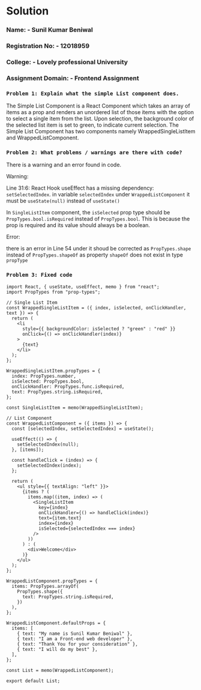 # Solution

### Name: - Sunil Kumar Beniwal<br/>
### Registration No: - 12018959<br/>
### College: - Lovely professional University<br/>
### Assignment Domain: - Frontend Assignment<br/>

### `Problem 1: Explain what the simple List component does.`
The Simple List Component is a React Component which takes an array of items as a prop and renders an unordered list of those items with the option to select a single item from the list.
Upon selection, the background color of the selected list item is set to green, to indicate current selection. The Simple List Component has two components namely WrappedSingleListItem and WrappedListComponent.

### `Problem 2: What problems / warnings are there with code?`
There is a warning and an error found in code.

Warning: 

Line 31:6:  React Hook useEffect has a missing dependency: `setSelectedIndex`. in variable `selectedIndex` under `WrappedListComponent` it must be `useState(null)` instead of `useState()`

In `SingleListItem` component, the `isSelected` prop type should be `PropTypes.bool.isRequired` instead of `PropTypes.bool`. This is because the prop is required and its value should always be a boolean.

Error:

there is an error in Line 54 under it shoud be corrected as `PropTypes.shape` instead of `PropTypes.shapeOf` as property `shapeOf` does not exist in type `propType`

### `Problem 3: Fixed code`


```
import React, { useState, useEffect, memo } from "react";
import PropTypes from "prop-types";

// Single List Item
const WrappedSingleListItem = ({ index, isSelected, onClickHandler, text }) => {
  return (
    <li
      style={{ backgroundColor: isSelected ? "green" : "red" }}
      onClick={() => onClickHandler(index)}
    >
      {text}
    </li>
  );
};

WrappedSingleListItem.propTypes = {
  index: PropTypes.number,
  isSelected: PropTypes.bool,
  onClickHandler: PropTypes.func.isRequired,
  text: PropTypes.string.isRequired,
};

const SingleListItem = memo(WrappedSingleListItem);

// List Component
const WrappedListComponent = ({ items }) => {
  const [selectedIndex, setSelectedIndex] = useState();

  useEffect(() => {
    setSelectedIndex(null);
  }, [items]);

  const handleClick = (index) => {
    setSelectedIndex(index);
  };

  return (
    <ul style={{ textAlign: "left" }}>
      {items ? (
        items.map((item, index) => (
          <SingleListItem
            key={index}
            onClickHandler={() => handleClick(index)}
            text={item.text}
            index={index}
            isSelected={selectedIndex === index}
          />
        ))
      ) : (
        <div>Welcome</div>
      )}
    </ul>
  );
};

WrappedListComponent.propTypes = {
  items: PropTypes.arrayOf(
    PropTypes.shape({
      text: PropTypes.string.isRequired,
    })
  ),
};

WrappedListComponent.defaultProps = {
  items: [
    { text: "My name is Sunil Kumar Beniwal" },
    { text: "I am a Front-end web developer" },
    { text: "Thank You for your consideration" },
    { text: "I will do my best" },
  ],
};

const List = memo(WrappedListComponent);

export default List;
```
